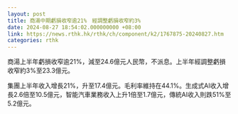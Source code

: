 ```yaml
---
layout: post
title: 商湯中期虧損收窄逾21%　經調整虧損收窄約3%
date: 2024-08-27 18:54:02.000000000 +08:00
link: https://news.rthk.hk/rthk/ch/component/k2/1767875-20240827.htm
categories: rthk
---
```


商湯上半年虧損收窄逾21%，減至24.6億元人民幣，不派息。上半年經調整虧損收窄約3%至23.3億元。

集團上半年收入增長21%，升至17.4億元。毛利率維持在44.1%。生成式AI收入增長2.6倍至10.5億元，智能汽車業務收入上升1倍至1.7億元，傳統AI收入則跌51%至5.2億元。
